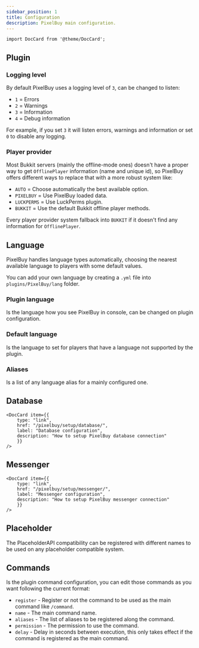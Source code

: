 ```yaml
---
sidebar_position: 1
title: Configuration
description: PixelBuy main configuration.
---
```


```mdx-code-block
import DocCard from '@theme/DocCard';
```

## Plugin

### Logging level

By default PixelBuy uses a logging level of `3`, can be changed to listen:

* `1` = Errors
* `2` = Warnings
* `3` = Information
* `4` = Debug information

For example, if you set `3` it will listen errors, warnings and information or set `0` to disable any logging.

### Player provider

Most Bukkit servers (mainly the offline-mode ones) doesn't have a proper way to get `OfflinePlayer` information (name and unique id), so PixelBuy offers different ways to replace that with a more robust system like:

* `AUTO` = Choose automatically the best available option.
* `PIXELBUY` = Use PixelBuy loaded data.
* `LUCKPERMS` = Use LuckPerms plugin.
* `BUKKIT` = Use the default Bukkit offline player methods.

Every player provider system fallback into `BUKKIT` if it doesn't find any information for `OfflinePlayer`.

## Language

PixelBuy handles language types automatically, choosing the nearest available language to players with some default values.

You can add your own language by creating a `.yml` file into `plugins/PixelBuy/lang` folder.

### Plugin language

Is the language how you see PixelBuy in console, can be changed on plugin configuration.

### Default language

Is the language to set for players that have a language not supported by the plugin.

### Aliases

Is a list of any language alias for a mainly configured one.

## Database

```mdx-code-block
<DocCard item={{
	type: "link",
	href: "/pixelbuy/setup/database/",
	label: "Database configuration",
	description: "How to setup PixelBuy database connection"
	}}
/>
```

## Messenger

```mdx-code-block
<DocCard item={{
	type: "link",
	href: "/pixelbuy/setup/messenger/",
	label: "Messenger configuration",
	description: "How to setup PixelBuy messenger connection"
	}}
/>
```

## Placeholder

The PlaceholderAPI compatibility can be registered with different names to be used on any placeholder compatible system.

## Commands

Is the plugin command configuration, you can edit those commands as you want following the current format:

* `register` - Register or not the command to be used as the main command like `/command`.
* `name` - The main command name.
* `aliases` - The list of aliases to be registered along the command.
* `permission` - The permission to use the command.
* `delay` - Delay in seconds between execution, this only takes effect if the command is registered as the main command.